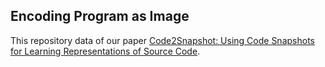 ## Encoding Program as Image

This repository data of our paper [Code2Snapshot: Using Code Snapshots for Learning Representations of Source Code](https://doi.org/10.48550/arXiv.2111.01097).

